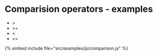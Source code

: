 # Comparision operators - examples

* &gt;
* &gt;=
* &lt;
* &lt;=

{% embed include file="src/examples/js/comparison.js" %}




